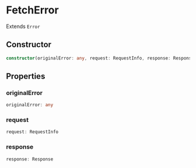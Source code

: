 # FetchError

Extends `Error`

## Constructor

```ts
constructor(originalError: any, request: RequestInfo, response: Response);
```

## Properties

### originalError

```ts
originalError: any
```

### request

```ts
request: RequestInfo
```

### response

```ts
response: Response
```
